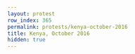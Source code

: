 ```yaml
---
layout: protest
row_index: 365
permalink: protests/kenya-october-2016
title: Kenya, October 2016
hidden: true
---
```

